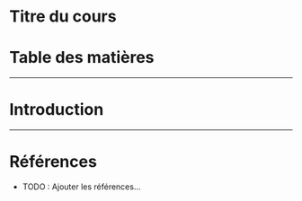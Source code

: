 # Titre du cours <!-- omit in toc -->

# Table des matières <!-- omit in toc -->
<!-- Générer la table des matières automatiquement avec l'extension Markdown All in One -->
---
# Introduction


---
# Références
- TODO : Ajouter les références...